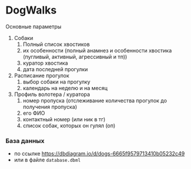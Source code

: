 # DogWalks

Основные параметры

1. Собаки
    1. Полный список хвостиков
    2. их особенности (полный анамнез и особенности хвостика (пугливый, активный, агрессивный и тп))
    3. куратор хвостика 
    4. дата последней прогулки
2. Расписание прогулок
    1. выбор собаки на прогулку
    2. календарь на неделю и на месяц
3. Профиль волотера / куратора
    1. номер пропуска (отслеживание количества прогулок до получения пропуска)
    2. его ФИО
    3. контактный номер (или ник в тг)
    4. список собак, которых он гулял (оп)


### База данных
* по ссылке https://dbdiagram.io/d/dogs-6665f9579713410b05232c49 
* или в файле `database.dbml`